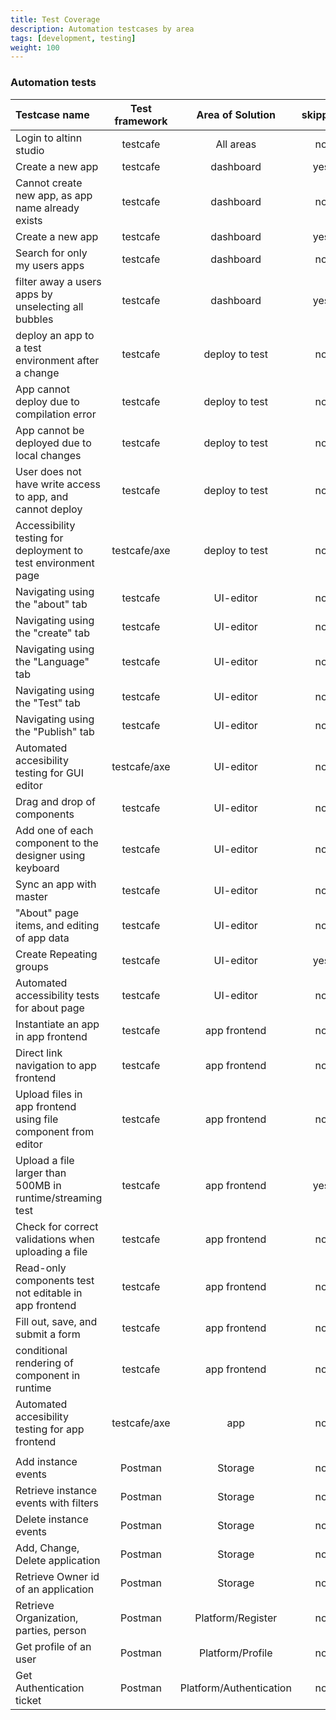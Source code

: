 ```yaml
---
title: Test Coverage
description: Automation testcases by area
tags: [development, testing]
weight: 100
---
```


### Automation tests

Testcase name   |   Test framework   |   Area of Solution   | skipped
:--- | :---: | :---: | :---:
Login to altinn studio | testcafe | All areas | no
Create a new app | testcafe | dashboard | yes
Cannot create new app, as app name already exists | testcafe | dashboard | no
Create a new app | testcafe | dashboard | yes
Search for only my users apps | testcafe | dashboard | no
filter away a users apps by unselecting all bubbles | testcafe | dashboard | yes
deploy an app to a test environment after a change | testcafe | deploy to test | no
App cannot deploy due to compilation error | testcafe | deploy to test | no
App cannot be deployed due to local changes | testcafe | deploy to test | no
User does not have write access to app, and cannot deploy | testcafe | deploy to test | no
Accessibility testing for deployment to test environment page | testcafe/axe | deploy to test | no
Navigating using the "about" tab | testcafe | UI-editor | no
Navigating using the "create" tab | testcafe | UI-editor | no
Navigating using the "Language" tab | testcafe | UI-editor | no
Navigating using the "Test" tab | testcafe | UI-editor | no
Navigating using the "Publish" tab | testcafe | UI-editor | no
Automated accesibility testing for GUI editor | testcafe/axe | UI-editor | no
Drag and drop of components | testcafe | UI-editor | no
Add one of each component to the designer using keyboard | testcafe | UI-editor | no
Sync an app with master | testcafe | UI-editor | no
"About" page items, and editing of app data | testcafe | UI-editor | no
Create Repeating groups | testcafe | UI-editor | yes
Automated accessibility tests for about page | testcafe | UI-editor | no
Instantiate an app in app frontend | testcafe | app frontend | no
Direct link navigation to app frontend | testcafe | app frontend | no
Upload files in app frontend using file component from editor | testcafe | app frontend | no
Upload a file larger than 500MB in runtime/streaming test | testcafe | app frontend | yes
Check for correct validations when uploading a file | testcafe | app frontend | no
Read-only components test not editable in app frontend | testcafe | app frontend | no
Fill out, save, and submit a form | testcafe | app frontend | no
conditional rendering of component in runtime | testcafe | app frontend | no
Automated accesibility testing for app frontend | testcafe/axe | app | no
|||
Add instance events | Postman | Storage | no
Retrieve instance events with filters | Postman | Storage | no
Delete instance events | Postman | Storage | no
Add, Change, Delete application | Postman | Storage | no
Retrieve Owner id of an application| Postman | Storage | no
Retrieve Organization, parties, person | Postman | Platform/Register | no
Get profile of an user | Postman | Platform/Profile | no
Get Authentication ticket | Postman | Platform/Authentication | no
